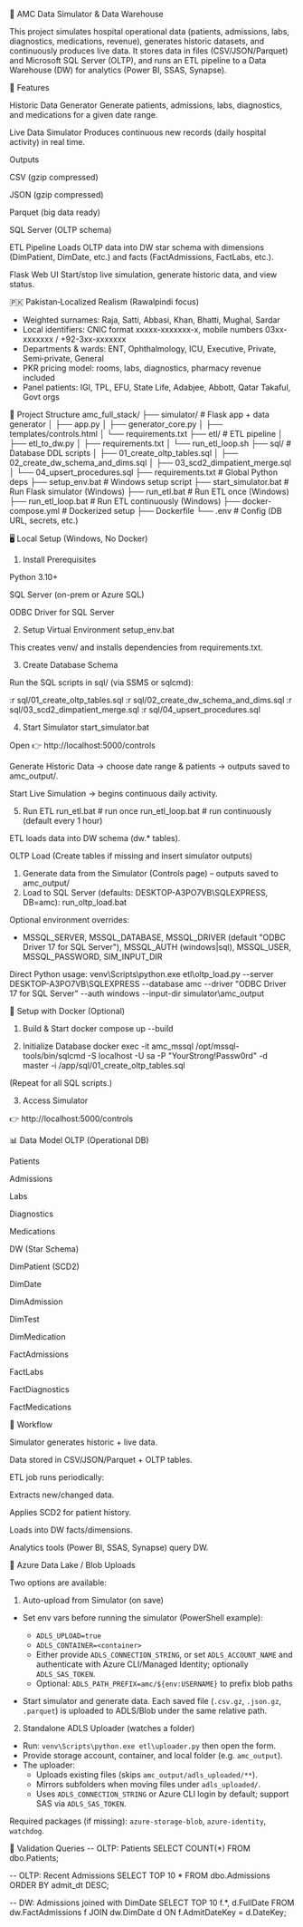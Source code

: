 🏥 AMC Data Simulator & Data Warehouse

This project simulates hospital operational data (patients, admissions, labs, diagnostics, medications, revenue), generates historic datasets, and continuously produces live data. It stores data in files (CSV/JSON/Parquet) and Microsoft SQL Server (OLTP), and runs an ETL pipeline to a Data Warehouse (DW) for analytics (Power BI, SSAS, Synapse).

🚀 Features

Historic Data Generator
Generate patients, admissions, labs, diagnostics, and medications for a given date range.

Live Data Simulator
Produces continuous new records (daily hospital activity) in real time.

Outputs

CSV (gzip compressed)

JSON (gzip compressed)

Parquet (big data ready)

SQL Server (OLTP schema)

ETL Pipeline
Loads OLTP data into DW star schema with dimensions (DimPatient, DimDate, etc.) and facts (FactAdmissions, FactLabs, etc.).

Flask Web UI
Start/stop live simulation, generate historic data, and view status.

🇵🇰 Pakistan‑Localized Realism (Rawalpindi focus)

- Weighted surnames: Raja, Satti, Abbasi, Khan, Bhatti, Mughal, Sardar
- Local identifiers: CNIC format xxxxx-xxxxxxx-x, mobile numbers 03xx-xxxxxxx / +92-3xx-xxxxxxx
- Departments & wards: ENT, Ophthalmology, ICU, Executive, Private, Semi‑private, General
- PKR pricing model: rooms, labs, diagnostics, pharmacy revenue included
- Panel patients: IGI, TPL, EFU, State Life, Adabjee, Abbott, Qatar Takaful, Govt orgs

📂 Project Structure
amc_full_stack/
├── simulator/                # Flask app + data generator
│   ├── app.py
│   ├── generator_core.py
│   ├── templates/controls.html
│   └── requirements.txt
├── etl/                      # ETL pipeline
│   ├── etl_to_dw.py
│   ├── requirements.txt
│   └── run_etl_loop.sh
├── sql/                      # Database DDL scripts
│   ├── 01_create_oltp_tables.sql
│   ├── 02_create_dw_schema_and_dims.sql
│   ├── 03_scd2_dimpatient_merge.sql
│   └── 04_upsert_procedures.sql
├── requirements.txt          # Global Python deps
├── setup_env.bat             # Windows setup script
├── start_simulator.bat       # Run Flask simulator (Windows)
├── run_etl.bat               # Run ETL once (Windows)
├── run_etl_loop.bat          # Run ETL continuously (Windows)
├── docker-compose.yml        # Dockerized setup
├── Dockerfile
└── .env                      # Config (DB URL, secrets, etc.)

🖥️ Local Setup (Windows, No Docker)
1. Install Prerequisites

Python 3.10+

SQL Server (on-prem or Azure SQL)

ODBC Driver for SQL Server

2. Setup Virtual Environment
setup_env.bat


This creates venv/ and installs dependencies from requirements.txt.

3. Create Database Schema

Run the SQL scripts in sql/ (via SSMS or sqlcmd):

:r sql/01_create_oltp_tables.sql
:r sql/02_create_dw_schema_and_dims.sql
:r sql/03_scd2_dimpatient_merge.sql
:r sql/04_upsert_procedures.sql

4. Start Simulator
start_simulator.bat


Open 👉 http://localhost:5000/controls

Generate Historic Data → choose date range & patients → outputs saved to amc_output/.

Start Live Simulation → begins continuous daily activity.

5. Run ETL
run_etl.bat        # run once
run_etl_loop.bat   # run continuously (default every 1 hour)


ETL loads data into DW schema (dw.* tables).

OLTP Load (Create tables if missing and insert simulator outputs)

1) Generate data from the Simulator (Controls page) – outputs saved to amc_output/
2) Load to SQL Server (defaults: DESKTOP-A3PO7VB\\SQLEXPRESS, DB=amc):
   run_oltp_load.bat

Optional environment overrides:
- MSSQL_SERVER, MSSQL_DATABASE, MSSQL_DRIVER (default "ODBC Driver 17 for SQL Server"), MSSQL_AUTH (windows|sql), MSSQL_USER, MSSQL_PASSWORD, SIM_INPUT_DIR

Direct Python usage:
   venv\\Scripts\\python.exe etl\\oltp_load.py --server DESKTOP-A3PO7VB\\SQLEXPRESS --database amc --driver "ODBC Driver 17 for SQL Server" --auth windows --input-dir simulator\\amc_output

🐳 Setup with Docker (Optional)
1. Build & Start
docker compose up --build

2. Initialize Database
docker exec -it amc_mssql /opt/mssql-tools/bin/sqlcmd -S localhost -U sa -P "YourStrong!Passw0rd" -d master -i /app/sql/01_create_oltp_tables.sql


(Repeat for all SQL scripts.)

3. Access Simulator

👉 http://localhost:5000/controls

📊 Data Model
OLTP (Operational DB)

Patients

Admissions

Labs

Diagnostics

Medications

DW (Star Schema)

DimPatient (SCD2)

DimDate

DimAdmission

DimTest

DimMedication

FactAdmissions

FactLabs

FactDiagnostics

FactMedications

🔄 Workflow

Simulator generates historic + live data.

Data stored in CSV/JSON/Parquet + OLTP tables.

ETL job runs periodically:

Extracts new/changed data.

Applies SCD2 for patient history.

Loads into DW facts/dimensions.

Analytics tools (Power BI, SSAS, Synapse) query DW.

🔷 Azure Data Lake / Blob Uploads

Two options are available:

1) Auto-upload from Simulator (on save)

- Set env vars before running the simulator (PowerShell example):

  - `ADLS_UPLOAD=true`
  - `ADLS_CONTAINER=<container>`
  - Either provide `ADLS_CONNECTION_STRING`, or set `ADLS_ACCOUNT_NAME` and authenticate with Azure CLI/Managed Identity; optionally `ADLS_SAS_TOKEN`.
  - Optional: `ADLS_PATH_PREFIX=amc/${env:USERNAME}` to prefix blob paths

- Start simulator and generate data. Each saved file (`.csv.gz`, `.json.gz`, `.parquet`) is uploaded to ADLS/Blob under the same relative path.

2) Standalone ADLS Uploader (watches a folder)

- Run: `venv\Scripts\python.exe etl\uploader.py` then open the form.
- Provide storage account, container, and local folder (e.g. `amc_output`).
- The uploader:
  - Uploads existing files (skips `amc_output/adls_uploaded/**`).
  - Mirrors subfolders when moving files under `adls_uploaded/`.
  - Uses `ADLS_CONNECTION_STRING` or Azure CLI login by default; support SAS via `ADLS_SAS_TOKEN`.

Required packages (if missing): `azure-storage-blob`, `azure-identity`, `watchdog`.

🧪 Validation Queries
-- OLTP: Patients
SELECT COUNT(*) FROM dbo.Patients;

-- OLTP: Recent Admissions
SELECT TOP 10 * FROM dbo.Admissions ORDER BY admit_dt DESC;

-- DW: Admissions joined with DimDate
SELECT TOP 10 f.*, d.FullDate
FROM dw.FactAdmissions f
JOIN dw.DimDate d ON f.AdmitDateKey = d.DateKey;
 
 
